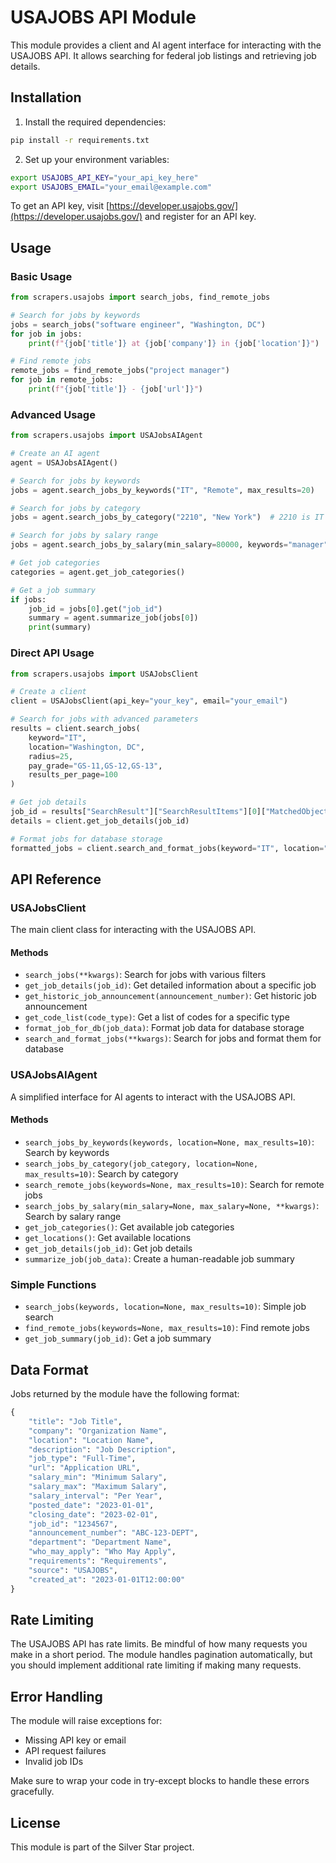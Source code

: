 # USAJOBS API Module

This module provides a client and AI agent interface for interacting with the USAJOBS API. It allows searching for federal job listings and retrieving job details.

## Installation

1. Install the required dependencies:
```bash
pip install -r requirements.txt
```

2. Set up your environment variables:
```bash
export USAJOBS_API_KEY="your_api_key_here"
export USAJOBS_EMAIL="your_email@example.com"
```

To get an API key, visit [https://developer.usajobs.gov/](https://developer.usajobs.gov/) and register for an API key.

## Usage

### Basic Usage

```python
from scrapers.usajobs import search_jobs, find_remote_jobs

# Search for jobs by keywords
jobs = search_jobs("software engineer", "Washington, DC")
for job in jobs:
    print(f"{job['title']} at {job['company']} in {job['location']}")

# Find remote jobs
remote_jobs = find_remote_jobs("project manager")
for job in remote_jobs:
    print(f"{job['title']} - {job['url']}")
```

### Advanced Usage

```python
from scrapers.usajobs import USAJobsAIAgent

# Create an AI agent
agent = USAJobsAIAgent()

# Search for jobs by keywords
jobs = agent.search_jobs_by_keywords("IT", "Remote", max_results=20)

# Search for jobs by category
jobs = agent.search_jobs_by_category("2210", "New York")  # 2210 is IT series

# Search for jobs by salary range
jobs = agent.search_jobs_by_salary(min_salary=80000, keywords="manager")

# Get job categories
categories = agent.get_job_categories()

# Get a job summary
if jobs:
    job_id = jobs[0].get("job_id")
    summary = agent.summarize_job(jobs[0])
    print(summary)
```

### Direct API Usage

```python
from scrapers.usajobs import USAJobsClient

# Create a client
client = USAJobsClient(api_key="your_key", email="your_email")

# Search for jobs with advanced parameters
results = client.search_jobs(
    keyword="IT",
    location="Washington, DC",
    radius=25,
    pay_grade="GS-11,GS-12,GS-13",
    results_per_page=100
)

# Get job details
job_id = results["SearchResult"]["SearchResultItems"][0]["MatchedObjectDescriptor"]["PositionID"]
details = client.get_job_details(job_id)

# Format jobs for database storage
formatted_jobs = client.search_and_format_jobs(keyword="IT", location="Remote")
```

## API Reference

### USAJobsClient

The main client class for interacting with the USAJOBS API.

#### Methods

- `search_jobs(**kwargs)`: Search for jobs with various filters
- `get_job_details(job_id)`: Get detailed information about a specific job
- `get_historic_job_announcement(announcement_number)`: Get historic job announcement
- `get_code_list(code_type)`: Get a list of codes for a specific type
- `format_job_for_db(job_data)`: Format job data for database storage
- `search_and_format_jobs(**kwargs)`: Search for jobs and format them for database

### USAJobsAIAgent

A simplified interface for AI agents to interact with the USAJOBS API.

#### Methods

- `search_jobs_by_keywords(keywords, location=None, max_results=10)`: Search by keywords
- `search_jobs_by_category(job_category, location=None, max_results=10)`: Search by category
- `search_remote_jobs(keywords=None, max_results=10)`: Search for remote jobs
- `search_jobs_by_salary(min_salary=None, max_salary=None, **kwargs)`: Search by salary range
- `get_job_categories()`: Get available job categories
- `get_locations()`: Get available locations
- `get_job_details(job_id)`: Get job details
- `summarize_job(job_data)`: Create a human-readable job summary

### Simple Functions

- `search_jobs(keywords, location=None, max_results=10)`: Simple job search
- `find_remote_jobs(keywords=None, max_results=10)`: Find remote jobs
- `get_job_summary(job_id)`: Get a job summary

## Data Format

Jobs returned by the module have the following format:

```python
{
    "title": "Job Title",
    "company": "Organization Name",
    "location": "Location Name",
    "description": "Job Description",
    "job_type": "Full-Time",
    "url": "Application URL",
    "salary_min": "Minimum Salary",
    "salary_max": "Maximum Salary",
    "salary_interval": "Per Year",
    "posted_date": "2023-01-01",
    "closing_date": "2023-02-01",
    "job_id": "1234567",
    "announcement_number": "ABC-123-DEPT",
    "department": "Department Name",
    "who_may_apply": "Who May Apply",
    "requirements": "Requirements",
    "source": "USAJOBS",
    "created_at": "2023-01-01T12:00:00"
}
```

## Rate Limiting

The USAJOBS API has rate limits. Be mindful of how many requests you make in a short period. The module handles pagination automatically, but you should implement additional rate limiting if making many requests.

## Error Handling

The module will raise exceptions for:

- Missing API key or email
- API request failures
- Invalid job IDs

Make sure to wrap your code in try-except blocks to handle these errors gracefully.

## License

This module is part of the Silver Star project.
